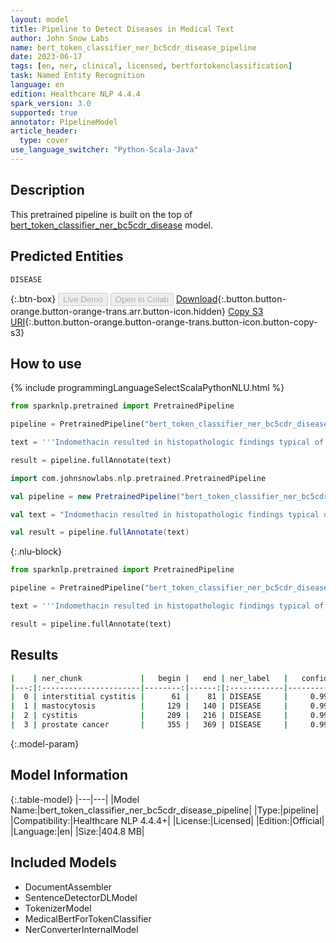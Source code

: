 ```yaml
---
layout: model
title: Pipeline to Detect Diseases in Medical Text
author: John Snow Labs
name: bert_token_classifier_ner_bc5cdr_disease_pipeline
date: 2023-06-17
tags: [en, ner, clinical, licensed, bertfortokenclassification]
task: Named Entity Recognition
language: en
edition: Healthcare NLP 4.4.4
spark_version: 3.0
supported: true
annotator: PipelineModel
article_header:
  type: cover
use_language_switcher: "Python-Scala-Java"
---
```


## Description

This pretrained pipeline is built on the top of [bert_token_classifier_ner_bc5cdr_disease](https://nlp.johnsnowlabs.com/2022/07/25/bert_token_classifier_ner_bc5cdr_disease_en_3_0.html) model.

## Predicted Entities

`DISEASE`



{:.btn-box}
<button class="button button-orange" disabled>Live Demo</button>
<button class="button button-orange" disabled>Open in Colab</button>
[Download](https://s3.amazonaws.com/auxdata.johnsnowlabs.com/clinical/models/bert_token_classifier_ner_bc5cdr_disease_pipeline_en_4.4.4_3.0_1686998845798.zip){:.button.button-orange.button-orange-trans.arr.button-icon.hidden}
[Copy S3 URI](s3://auxdata.johnsnowlabs.com/clinical/models/bert_token_classifier_ner_bc5cdr_disease_pipeline_en_4.4.4_3.0_1686998845798.zip){:.button.button-orange.button-orange-trans.button-icon.button-copy-s3}

## How to use

<div class="tabs-box" markdown="1">
{% include programmingLanguageSelectScalaPythonNLU.html %}

```python
from sparknlp.pretrained import PretrainedPipeline

pipeline = PretrainedPipeline("bert_token_classifier_ner_bc5cdr_disease_pipeline", "en", "clinical/models")

text = '''Indomethacin resulted in histopathologic findings typical of interstitial cystitis, such as leaky bladder epithelium and mucosal mastocytosis. The true incidence of nonsteroidal anti-inflammatory drug-induced cystitis in humans must be clarified by prospective clinical trials. An open-label phase II study of low-dose thalidomide in androgen-independent prostate cancer.'''

result = pipeline.fullAnnotate(text)
```
```scala
import com.johnsnowlabs.nlp.pretrained.PretrainedPipeline

val pipeline = new PretrainedPipeline("bert_token_classifier_ner_bc5cdr_disease_pipeline", "en", "clinical/models")

val text = "Indomethacin resulted in histopathologic findings typical of interstitial cystitis, such as leaky bladder epithelium and mucosal mastocytosis. The true incidence of nonsteroidal anti-inflammatory drug-induced cystitis in humans must be clarified by prospective clinical trials. An open-label phase II study of low-dose thalidomide in androgen-independent prostate cancer."

val result = pipeline.fullAnnotate(text)
```

{:.nlu-block}
```python
from sparknlp.pretrained import PretrainedPipeline

pipeline = PretrainedPipeline("bert_token_classifier_ner_bc5cdr_disease_pipeline", "en", "clinical/models")

text = '''Indomethacin resulted in histopathologic findings typical of interstitial cystitis, such as leaky bladder epithelium and mucosal mastocytosis. The true incidence of nonsteroidal anti-inflammatory drug-induced cystitis in humans must be clarified by prospective clinical trials. An open-label phase II study of low-dose thalidomide in androgen-independent prostate cancer.'''

result = pipeline.fullAnnotate(text)
```
</div>

## Results

```bash
|    | ner_chunk             |   begin |   end | ner_label   |   confidence |
|---:|:----------------------|--------:|------:|:------------|-------------:|
|  0 | interstitial cystitis |      61 |    81 | DISEASE     |     0.999746 |
|  1 | mastocytosis          |     129 |   140 | DISEASE     |     0.999132 |
|  2 | cystitis              |     209 |   216 | DISEASE     |     0.999912 |
|  3 | prostate cancer       |     355 |   369 | DISEASE     |     0.999781 |
```

{:.model-param}
## Model Information

{:.table-model}
|---|---|
|Model Name:|bert_token_classifier_ner_bc5cdr_disease_pipeline|
|Type:|pipeline|
|Compatibility:|Healthcare NLP 4.4.4+|
|License:|Licensed|
|Edition:|Official|
|Language:|en|
|Size:|404.8 MB|

## Included Models

- DocumentAssembler
- SentenceDetectorDLModel
- TokenizerModel
- MedicalBertForTokenClassifier
- NerConverterInternalModel